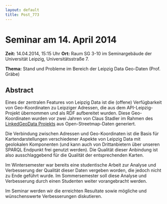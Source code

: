 ```yaml
---
layout: default
title: Post_773
---
```



# Seminar am 14. April 2014

<strong>Zeit:</strong> 14.04.2014, 15:15 Uhr
<strong>Ort:</strong> Raum SG 3-10 im Seminargebäude der Universität Leipzig, Universitätsstraße 7.

<strong>Thema:</strong> Stand und Probleme im Bereich der Leipzig Data Geo-Daten (Prof. Gräbe)
<h2>Abstract</h2>
Eines der zentralen Features von Leipzig Data ist die (offene) Verfügbarkeit von Geo-Koordinaten zu Leipziger Adressen, die aus dem API-Leipzig-Projekt übernommen und als RDF aufbereitet wurden. Diese Geo-Koordinaten wurden vor zwei Jahren von Claus Stadler im Rahmen des <a href="http://linkedgeodata.org/About">LinkedGeoData Projekts</a> aus Open-Streetmap-Daten generiert.

Die Verbindung zwischen Adressen und Geo-Koordinaten ist die Basis für Kartendarstellungen verschiedener Aspekte von Leipzig Data mit geolokalen Komponenten (und kann auch von Drittanbietern über unseren SPARQL Endpunkt frei genutzt werden). Die Qualität dieser Anbindung ist also ausschlaggebend für die Qualität der entsprechenden Karten.

Im Wintersemester war bereits eine studentische Arbeit zur Analyse und Verbesserung der Qualität dieser Daten vergeben worden, die jedoch nicht zu Ende geführt wurde. Im Sommersemester soll diese Analyse und Verbesserung durch einen Studenten weiter vorangebracht werden.

Im Seminar werden wir die erreichten Resultate sowie mögliche und wünschenswerte Verbesserungen diskutieren.


